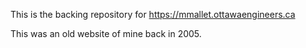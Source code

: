 This is the backing repository for https://mmallet.ottawaengineers.ca

This was an old website of mine back in 2005.
